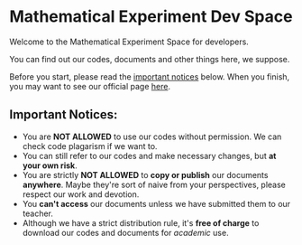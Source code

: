 # Mathematical Experiment Dev Space

Welcome to the Mathematical Experiment Space for developers. 

You can find out our codes, documents and other things here, we suppose.

Before you start, please read the [important notices](#important-notices) below. When you finish, you may want to see our official page [here](https://t0nyx1ang.github.io/Mathematical-Experiment).

## Important Notices:
* You are **NOT ALLOWED** to use our codes without permission. We can check code plagarism if we want to.
* You can still refer to our codes and make necessary changes, but **at your own risk**.
* You are strictly **NOT ALLOWED** to **copy or publish** our documents **anywhere**. Maybe they're sort of naive from your perspectives, please respect our work and devotion.
* You **can't access** our documents unless we have submitted them to our teacher.
* Although we have a strict distribution rule, it's **free of charge** to download our codes and documents for *academic* use.
